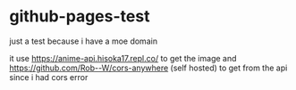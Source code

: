 # github-pages-test

just a test because i have a moe domain

it use https://anime-api.hisoka17.repl.co/ to get the image and https://github.com/Rob--W/cors-anywhere (self hosted) to
get from the api since i had cors error 
